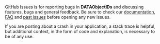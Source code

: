 GitHub Issues is for reporting bugs in **DATAObjectIDs** and discussing features, bugs and general feedback. Be sure to check our [documentation](http://cocoadocs.org/docsets/DATAObjectIDs), [FAQ](https://github.com/NSElvis/DATAObjectIDs/wiki/FAQ) and [past issues](https://github.com/NSElvis/DATAObjectIDs/issues?state=closed) before opening any new issues.

If you are posting about a crash in your application, a stack trace is helpful, but additional context, in the form of code and explanation, is necessary to be of any use.
